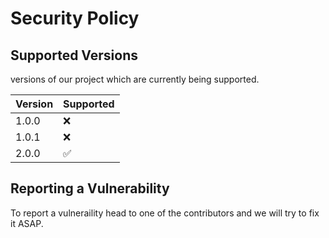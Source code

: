 # Security Policy

## Supported Versions

versions of our project which are
currently being supported.

| Version |      Supported    |
| ------- | ------------------|
| 1.0.0   |         ❌        |
| 1.0.1   |         ❌        |
| 2.0.0   |         ✅        |


## Reporting a Vulnerability

To report a vulneraility head to one of the contributors and we will try to fix it ASAP.
